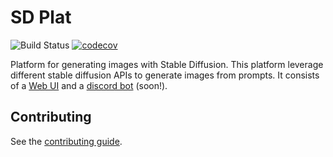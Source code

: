 # SD Plat

![Build Status](https://github.com/acwilan/sdplat/actions/workflows/ci.yml/badge.svg)
[![codecov](https://codecov.io/gh/acwilan/sdplat/graph/badge.svg?token=0O3LW5JXZX)](https://codecov.io/gh/acwilan/sdplat)

Platform for generating images with Stable Diffusion. This platform leverage different stable diffusion APIs to generate images from prompts. It consists of a [Web UI](./ui) and a [discord bot](./bot) (soon!).

## Contributing

See the [contributing guide](./CONTRIBUTING.md).

